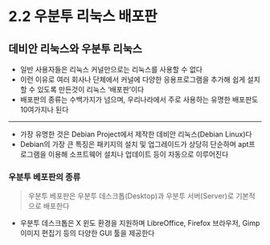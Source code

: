 # 2.2 우분투 리눅스 배포판


## 데비안 리눅스와 우분투 리눅스

- 일반 사용자들은 리눅스 커널만으로는 리눅스를 사용할 수 없다
- 이런 이유로 여러 회사나 단체에서 커널에 다양한 응용프로그램을 추가해 쉽게 설치할 수 있도록 만든것이 리눅스 ‘배포판’이다
- 배포판의 종류는 수백가지가 넘으며, 우리나라에서 주로 사용하는 유명한 배포판도 10여가지나 된다

---

- 가장 유명한 것은 Debian Project에서 제작한 데비안 리눅스(Debian Linux)다
- Debian의 가장 큰 특징은 패키지의 설치 및 업그레이드가 상당히 단순하며 apt프로그램을 이용해 소프트웨어 설치나 업데이트 등이 자동으로 이루어진다

### 우분투 베포판의 종류

> 우분투 베포판은 우분투 데스크톱(Desktop)과 우분투 서버(Server)로 기본적으로 배포한다
> 
- 우분투 데스크톱은 X 윈도 환경을 지원하며 LibreOffice, Firefox 브라우저, Gimp 이미지 편집기 등의 다양한 GUI 툴을 제공한다